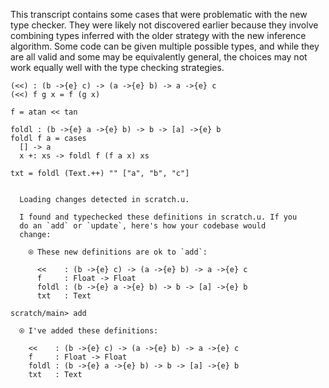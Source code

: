 This transcript contains some cases that were problematic with the new
type checker. They were likely not discovered earlier because they
involve combining types inferred with the older strategy with the new
inference algorithm. Some code can be given multiple possible types,
and while they are all valid and some may be equivalently general,
the choices may not work equally well with the type checking
strategies.

```unison
(<<) : (b ->{e} c) -> (a ->{e} b) -> a ->{e} c
(<<) f g x = f (g x)

f = atan << tan

foldl : (b ->{e} a ->{e} b) -> b -> [a] ->{e} b
foldl f a = cases
  [] -> a
  x +: xs -> foldl f (f a x) xs

txt = foldl (Text.++) "" ["a", "b", "c"]
```

```ucm

  Loading changes detected in scratch.u.

  I found and typechecked these definitions in scratch.u. If you
  do an `add` or `update`, here's how your codebase would
  change:
  
    ⍟ These new definitions are ok to `add`:
    
      <<    : (b ->{e} c) -> (a ->{e} b) -> a ->{e} c
      f     : Float -> Float
      foldl : (b ->{e} a ->{e} b) -> b -> [a] ->{e} b
      txt   : Text

```
```ucm
scratch/main> add

  ⍟ I've added these definitions:
  
    <<    : (b ->{e} c) -> (a ->{e} b) -> a ->{e} c
    f     : Float -> Float
    foldl : (b ->{e} a ->{e} b) -> b -> [a] ->{e} b
    txt   : Text

```
